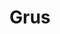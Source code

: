 ---
cc-type: constellation
title: "Grus"
hashtag: grus
borders:
  - Indus
  - Microscopium
  - Phoenix
  - Piscis Austrinus
  - Sculptor
  - Tucana
subdivision-of:
  - southern celestial hemisphere
tags:
  - Crane
  - Constellation
---